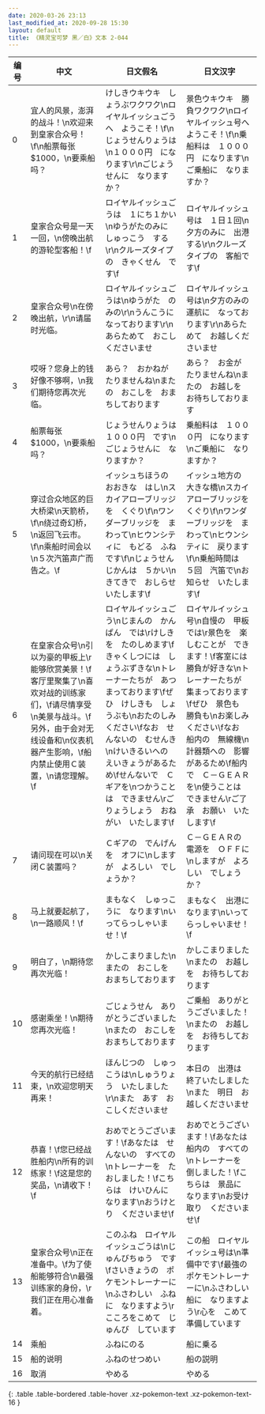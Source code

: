 ```yaml
---
date: 2020-03-26 23:13
last_modified_at: 2020-09-28 15:30
layout: default
title: 《精灵宝可梦 黑／白》文本 2-044
---
```

| 编号 | 中文 | 日文假名 | 日文汉字 |
| ---- | ---- | ---- | --- |
| 0 | 宜人的风景，澎湃的战斗！\n欢迎来到皇家合众号！\f\n船票每张$1000，\n要乘船吗？ | けしきウキウキ　しょうぶワクワク\nロイヤルイッシュごうへ　ようこそ！\f\nじょうせんりょうは\n１０００円　になります\r\nごじょうせんに　なりますか？ | 景色ウキウキ　勝負ワクワク\nロイヤルイッシュ号へ　ようこそ！\f\n乗船料は　１０００円　になります\nご乗船に　なりますか？ |
| 1 | 皇家合众号是一天一回，\n傍晚出航的游轮型客船！\f | ロイヤルイッシュごうは　１にち１かい\nゆうがたのみに　しゅっこう　する\r\nクルーズタイプの　きゃくせん　です\f | ロイヤルイッシュ号は　１日１回\n夕方のみに　出港する\r\nクルーズタイプの　客船です\f |
| 2 | 皇家合众号\n在傍晚出航，\r\n请届时光临。 | ロイヤルイッシュごうは\nゆうがた　のみの\r\nうんこうに　なっております\r\nあらためて　おこし　くださいませ | ロイヤルイッシュ号は\n夕方のみの　運航に　なっております\r\nあらためて　お越しくださいませ |
| 3 | 哎呀？您身上的钱好像不够啊，\n我们期待您再次光临。 | あら？　おかねが　たりませんね\nまたの　おこしを　おまちしております | あら？　お金が　たりませんね\nまたの　お越しを　お待ちしております |
| 4 | 船票每张$1000，\n要乘船吗？ | じょうせんりょうは　１０００円　です\nごじょうせんに　なりますか？ | 乗船料は　１０００円　になります\nご乗船に　なりますか？ |
| 5 | 穿过合众地区的巨大桥梁\n天箭桥，\f\n绕过奇幻桥，\n返回飞云市。\f\n乘船时间会以\n５次汽笛声广而告之。\f | イッシュちほうの　おおきな　はし\nスカイアローブリッジを　くぐり\f\nワンダーブリッジを　まわって\nヒウンシティに　もどる　ふねです\f\nじょうせんじかんは　５かい\nきてきで　おしらせ　いたします\f | イッシュ地方の　大きな橋\nスカイアローブリッジを　くぐり\f\nワンダーブリッジを　まわって\nヒウンシティに　戻ります\f\n乗船時間は　５回　汽笛で\nお知らせ　いたします\f |
| 6 | 在皇家合众号\n引以为豪的甲板上\r能够欣赏美景！\f客厅里聚集了\n喜欢对战的训练家们，\f请尽情享受\n美景与战斗。\f另外，由于会对无线设备和\n仪表机器产生影响，\f船内禁止使用Ｃ装置，\n请您理解。\f | ロイヤルイッシュごう\nじまんの　かんぱん　では\rけしきを　たのしめます\fきゃくしつには　しょうぶずきな\nトレーナーたちが　あつまっております\fぜひ　けしきも　しょうぶも\nおたのしみ　ください\fなお　せんないの　むせんき\nけいきるいへの　えいきょうがあるため\fせんないで　Ｃギアを\nつかうことは　できません\rごりょうしょう　おねがい　いたします\f | ロイヤルイッシュ号\n自慢の　甲板では\r景色を　楽しむことが　できます！\f客室には　勝負が好きな\nトレーナーたちが　集まっております\fぜひ　景色も　勝負も\nお楽しみ　ください\fなお　船内の　無線機\n計器類への　影響があるため\f船内で　Ｃ－ＧＥＡＲを\n使うことは　できません\rご了承　お願い　いたします\f |
| 7 | 请问现在可以\n关闭Ｃ装置吗？ | Ｃギアの　でんげんを　オフに\nしますが　よろしい　でしょうか？ | Ｃ－ＧＥＡＲの　電源を　ＯＦＦに\nしますが　よろしい　でしょうか？ |
| 8 | 马上就要起航了，\n一路顺风！\f | まもなく　しゅっこうに　なります\nいってらっしゃいませ！\f | まもなく　出港に　なります\nいってらっしゃいませ！\f |
| 9 | 明白了，\n期待您再次光临！ | かしこまりました\nまたの　おこしを　おまちしております | かしこまりました\nまたの　お越しを　お待ちしております |
| 10 | 感谢乘坐！\n期待您再次光临！ | ごじょうせん　ありがとうございました\nまたの　おこしを　おまちしております | ご乗船　ありがとうございました！\nまたの　お越しを　お待ちしております |
| 11 | 今天的航行已经结束，\n欢迎您明天再来！ | ほんじつの　しゅっこうは\nしゅうりょう　いたしました\r\nまた　あす　おこしくださいませ | 本日の　出港は　終了いたしました\nまた　明日　お越しくださいませ |
| 12 | 恭喜！\f您已经战胜船内\n所有的训练家！\f这是您的奖品，\n请收下！\f | おめでとうございます！\fあなたは　せんないの　すべての\nトレーナーを　たおしました！\fこちらは　けいひんに　なります\nおうけとり　くださいませ\f | おめでとうございます！\fあなたは　船内の　すべての\nトレーナーを　倒しました！\fこちらは　景品に　なります\nお受け取り　くださいませ\f |
| 13 | 皇家合众号\n正在准备中。\f为了使船能够符合\n最强训练家的身份，\r我们正在用心准备着。 | このふね　ロイヤルイッシュごうは\nじゅんびちゅう　です\fさいきょうの　ポケモントレーナーに\nふさわしい　ふねに　なりますよう\rこころをこめて　じゅんび　しています | この船　ロイヤルイッシュ号は\n準備中です\f最強の　ポケモントレーナーに\nふさわしい　船に　なりますよう\r心を　こめて　準備しています |
| 14 | 乘船 | ふねにのる | 船に乗る |
| 15 | 船的说明 | ふねのせつめい | 船の説明 |
| 16 | 取消 | やめる | やめる |
{: .table .table-bordered .table-hover .xz-pokemon-text .xz-pokemon-text-16 }